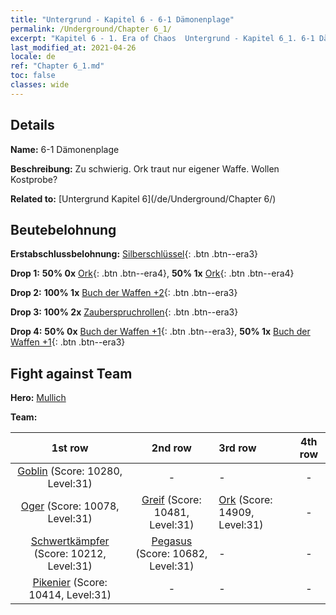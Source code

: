 ```yaml
---
title: "Untergrund - Kapitel 6 - 6-1 Dämonenplage"
permalink: /Underground/Chapter 6_1/
excerpt: "Kapitel 6 - 1. Era of Chaos  Untergrund - Kapitel 6_1. 6-1 Dämonenplage"
last_modified_at: 2021-04-26
locale: de
ref: "Chapter 6_1.md"
toc: false
classes: wide
---
```


## Details

 **Name:** 6-1 Dämonenplage

 **Beschreibung:** Zu schwierig. Ork traut nur eigener Waffe. Wollen Kostprobe?

 **Related to:** [Untergrund Kapitel 6](/de/Underground/Chapter 6/)

## Beutebelohnung

 **Erstabschlussbelohnung:** [Silberschlüssel](/ItemsDE/con_693/){: .btn .btn--era3}

 **Drop 1:** **50% 0x** [Ork](/ItemsDE/unt_219/){: .btn .btn--era4}, **50% 1x** [Ork](/ItemsDE/unt_219/){: .btn .btn--era4}

 **Drop 2:** **100% 1x** [Buch der Waffen +2](/ItemsDE/mat_32/){: .btn .btn--era3}

 **Drop 3:** **100% 2x** [Zauberspruchrollen](/ItemsDE/con_694/){: .btn .btn--era3}

 **Drop 4:** **50% 0x** [Buch der Waffen +1](/ItemsDE/mat_25/){: .btn .btn--era3}, **50% 1x** [Buch der Waffen +1](/ItemsDE/mat_25/){: .btn .btn--era3}


## Fight against Team
 **Hero:** [Mullich](/de/heroes/Mullich/)

 **Team:**


  | 1st row | 2nd row | 3rd row | 4th row |
  |:----:|:----:|:----|:----:|
  | [Goblin](/de/units/Goblin/) (Score: 10280, Level:31)  | - | - | - |
  | [Oger](/de/units/Ogre/) (Score: 10078, Level:31)  | [Greif](/de/units/Griffin/) (Score: 10481, Level:31)  | [Ork](/de/units/Orc/) (Score: 14909, Level:31)  | - |
  | [Schwertkämpfer](/de/units/Swordsman/) (Score: 10212, Level:31)  | [Pegasus](/de/units/Pegasus/) (Score: 10682, Level:31)  | - | - |
  | [Pikenier](/de/units/Pikeman/) (Score: 10414, Level:31)  | - | - | - |


